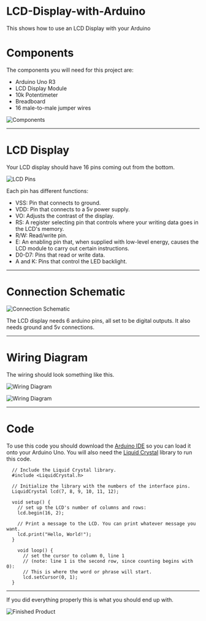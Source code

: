 # LCD-Display-with-Arduino
This shows how to use an LCD Display with your Arduino

# Components
The components you will need for this project are:
- Arduino Uno R3
- LCD Display Module
- 10k Potentimeter
- Breadboard
- 16 male-to-male jumper wires

![Components](/images/Arduino.jpg)

------------------------------------

# LCD Display
Your LCD display should have 16 pins coming out from the bottom.

![LCD Pins](/images/LCDPins.jpg)

Each pin has different functions:
- VSS: Pin that connects to ground.
- VDD: Pin that connects to a 5v power supply.
- VO: Adjusts the contrast of the display.
- RS: A register selecting pin that controls where your writing data goes in the LCD's memory.
- R/W: Read/write pin.
- E: An enabling pin that, when supplied with low-level energy, causes the LCD module to carry out certain instructions.
- D0-D7: Pins that read or write data.
- A and K: Pins that control the LED backlight.

-------------------------------------------

# Connection Schematic

![Connection Schematic](/images/CS.jpg)

The LCD display needs 6 arduino pins, all set to be digital outputs. It also needs ground and 5v connections.

----------------------------------------

# Wiring Diagram
The wiring should look something like this.

![Wiring Diagram](/images/WD.jpg)

![Wiring Diagram](/images/WD2.jpg)

-------------------------------------------

# Code
To use this code you should download the [Arduino IDE](https://www.arduino.cc/en/main/software) so you can load it onto your Arduino Uno. You will also need the [Liquid Crystal](https://www.arduinolibraries.info/libraries/liquid-crystal) library to run this code.

```
  // Include the Liquid Crystal library.
  #include <LiquidCrystal.h>

  // Initialize the library with the numbers of the interface pins.
  LiquidCrystal lcd(7, 8, 9, 10, 11, 12);

  void setup() {
    // set up the LCD's number of columns and rows:
    lcd.begin(16, 2);

    // Print a message to the LCD. You can print whatever message you want.
    lcd.print("Hello, World!");
  }

    void loop() {
      // set the cursor to column 0, line 1
      // (note: line 1 is the second row, since counting begins with 0):
      // This is where the word or phrase will start.
      lcd.setCursor(0, 1);
  }
```

---------------------------------------------------
If you did everything properly this is what you should end up with.

![Finished Product](/images/Complete.jpg)
 

